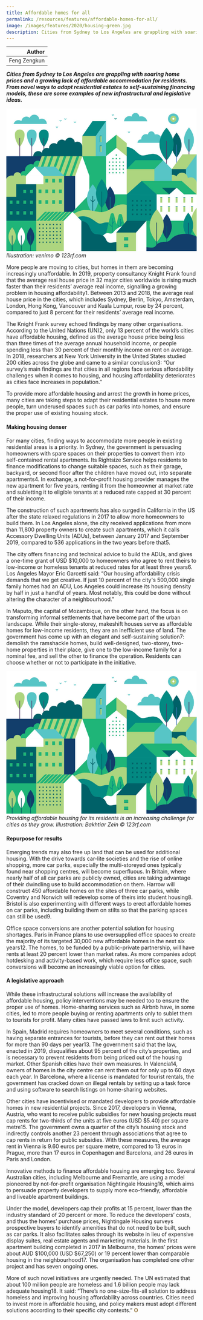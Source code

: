 ```yaml
---
title: Affordable homes for all
permalink: /resources/features/affordable-homes-for-all/
image: /images/features/2020/housing-green.jpg
description: Cities from Sydney to Los Angeles are grappling with soaring home prices and a growing lack of affordable accommodation for residents. From novel ways to adapt residential estates to self-sustaining financing models, these are some examples of new infrastructural and legislative ideas.
---
```


| Author |
|---:|
| Feng Zengkun |

***Cities from Sydney to Los Angeles are grappling with soaring home prices and a growing lack of affordable accommodation for residents. From novel ways to adapt residential estates to self-sustaining financing models, these are some examples of new infrastructural and legislative ideas.***

![Housing for all](/images/features/2020/housing-green.jpg/)*Illustration: venimo © 123rf.com*

More people are moving to cities, but homes in them are becoming increasingly unaffordable. In 2019, property consultancy Knight Frank found that the average real house price in 32 major cities worldwide is rising much faster than their residents’ average real income, signalling a growing problem in housing affordability1. Between 2013 and 2018, the average real house price in the cities, which includes Sydney, Berlin, Tokyo, Amsterdam, London, Hong Kong, Vancouver and Kuala Lumpur, rose by 24 percent, compared to just 8 percent for their residents’ average real income.

The Knight Frank survey echoed findings by many other organisations. According to the United Nations (UN)2, only 13 percent of the world’s cities have affordable housing, defined as the average house price being less than three times of the average annual household income, or people spending less than 30 percent of their monthly income on rent on average. In 2018, researchers at New York University in the United States studied 200 cities across the globe and came to a similar conclusion3: “Our survey’s main findings are that cities in all regions face serious affordability challenges when it comes to housing, and housing affordability deteriorates as cities face increases in population.”

To provide more affordable housing and arrest the growth in home prices, many cities are taking steps to adapt their residential estates to house more people, turn underused spaces such as car parks into homes, and ensure the proper use of existing housing stock. 

#### **Making housing denser**

For many cities, finding ways to accommodate more people in existing residential areas is a priority. In Sydney, the government is persuading homeowners with spare spaces on their properties to convert them into self-contained rental apartments. Its Rightsize Service helps residents to finance modifications to change suitable spaces, such as their garage, backyard, or second floor after the children have moved out, into separate apartments4. In exchange, a not-for-profit housing provider manages the new apartment for five years, renting it from the homeowner at market rate and subletting it to eligible tenants at a reduced rate capped at 30 percent of their income.  

The construction of such apartments has also surged in California in the US after the state relaxed regulations in 2017 to allow more homeowners to build them. In Los Angeles alone, the city received applications from more than 11,800 property owners to create such apartments, which it calls Accessory Dwelling Units (ADUs), between January 2017 and September 2019, compared to 536 applications in the two years before that5. 

The city offers financing and technical advice to build the ADUs, and gives a one-time grant of USD $10,000 to homeowners who agree to rent theirs to low-income or homeless tenants at reduced rates for at least three years6. Los Angeles Mayor Eric Garcetti said: “Our housing affordability crisis demands that we get creative. If just 10 percent of the city's 500,000 single family homes had an ADU, Los Angeles could increase its housing density by half in just a handful of years. Most notably, this could be done without altering the character of a neighbourhood.”

In Maputo, the capital of Mozambique, on the other hand, the focus is on transforming informal settlements that have become part of the urban landscape. While their single-storey, makeshift houses serve as affordable homes for low-income residents, they are an inefficient use of land. The government has come up with an elegant and self-sustaining solution7: demolish the ramshackle homes, build well-designed, two-storey, two-home properties in their place, give one to the low-income family for a nominal fee, and sell the other to finance the operation. Residents can choose whether or not to participate in the initiative. 

![Housing for all](/images/features/2020/housing-green.jpg/)*Providing affordable housing for its residents is an increasing challenge for cities as they grow. Illustration: Bakhtiar Zein  © 123rf.com*

#### **Repurpose for results**

Emerging trends may also free up land that can be used for additional housing. With the drive towards car-lite societies and the rise of online shopping, more car parks, especially the multi-storeyed ones typically found near shopping centres, will become superfluous. In Britain, where nearly half of all car parks are publicly owned, cities are taking advantage of their dwindling use to build accommodation on them. Harrow will construct 450 affordable homes on the sites of three car parks, while Coventry and Norwich will redevelop some of theirs into student housing8. Bristol is also experimenting with different ways to erect affordable homes on car parks, including building them on stilts so that the parking spaces can still be used9. 

Office space conversions are another potential solution for housing shortages. Paris in France plans to use oversupplied office spaces to create the majority of its targeted 30,000 new affordable homes in the next six years12. The homes, to be funded by a public-private partnership, will have rents at least 20 percent lower than market rates. As more companies adopt hotdesking and activity-based work, which require less office space, such conversions will become an increasingly viable option for cities.

#### **A legislative approach**

While these infrastructural solutions will increase the availability of affordable housing, policy interventions may be needed too to ensure the proper use of homes. Home-sharing services such as Airbnb have, in some cities, led to more people buying or renting apartments only to sublet them to tourists for profit. Many cities have passed laws to limit such activity. 

In Spain, Madrid requires homeowners to meet several conditions, such as having separate entrances for tourists, before they can rent out their homes for more than 90 days per year13. The government said that the law, enacted in 2019, disqualifies about 95 percent of the city’s properties, and is necessary to prevent residents from being priced out of the housing market. Other Spanish cities have their own measures. In Valencia14, owners of homes in the city centre can rent them out for only up to 60 days each year. In Barcelona, where a license is mandated for tourist rentals, the government has cracked down on illegal rentals by setting up a task force and using software to search listings on home-sharing websites.

Other cities have incentivised or mandated developers to provide affordable homes in new residential projects. Since 2017, developers in Vienna, Austria, who want to receive public subsidies for new housing projects must cap rents for two-thirds of the units at five euros (USD $5.40) per square metre15. The government owns a quarter of the city’s housing stock and indirectly controls another 23 percent through associations that agree to cap rents in return for public subsidies. With these measures, the average rent in Vienna is 9.60 euros per square metre, compared to 13 euros in Prague, more than 17 euros in Copenhagen and Barcelona, and 26 euros in Paris and London.

Innovative methods to finance affordable housing are emerging too. Several Australian cities, including Melbourne and Fremantle, are using a model pioneered by not-for-profit organisation Nightingale Housing16, which aims to persuade property developers to supply more eco-friendly, affordable and liveable apartment buildings. 

Under the model, developers cap their profits at 15 percent, lower than the industry standard of 20 percent or more. To reduce the developers’ costs, and thus the homes’ purchase prices, Nightingale Housing surveys prospective buyers to identify amenities that do not need to be built, such as car parks. It also facilitates sales through its website in lieu of expensive display suites, real estate agents and marketing materials. In the first apartment building completed in 2017 in Melbourne, the homes’ prices were about AUD $100,000 (USD $67,250) or 19 percent lower than comparable housing in the neighbourhood17. The organisation has completed one other project and has seven ongoing ones. 

More of such novel initiatives are urgently needed. The UN estimated that about 100 million people are homeless and 1.6 billion people may lack adequate housing18. It said: “There’s no one-size-fits-all solution to address homeless and improving housing affordability across countries. Cities need to invest more in affordable housing, and policy makers must adopt different solutions according to their specific city contexts.” **<font color="#967942">O</font>**
